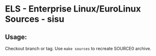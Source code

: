 # ELS - Enterprise Linux/EuroLinux Sources - sisu
 
## Usage:
  Checkout branch or tag. Use `make sources` to recreate  SOURCE0 archive.
